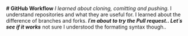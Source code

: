 **# GitHub Workflow**
_I learned about cloning, comitting and pushing._
I understand repositories and what they are useful for.
I learned about the difference of branches and forks.
***I´m about to try the Pull request.. Let´s see if it works***
not sure I understood the formating syntax though..
